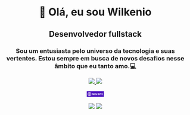 # <p align="center">👋 Olá, eu sou Wilkenio</p>
## <p align="center"> Desenvolvedor fullstack</p>
### <p align="center"> Sou um entusiasta pelo universo da tecnologia e suas vertentes. Estou sempre em busca de novos desafios nesse âmbito que eu tanto amo.💻</p>

<div align="center">
<a href="https://github.com/wilkenio">
<img height="150em" src="https://github-readme-stats.vercel.app/api/top-langs/?username=wilkenio&layout=compact&langs_count=7&theme=dracula"/>
<img height="150em" src="https://github-readme-stats.vercel.app/api?username=wilkenio&show_icons=true&theme=dracula&include_all_commits=true&count_private=true"/>
</div>
<div>
  
<br>
<div align="center">
<a href="https://wilkenio.github.io/meusite/" target="_blank"><img width="9%" src="MEU SITE.png" target="_blank"></a>

<a href = "mailto:wilkeniopereiraguitarra@gmail.com"><img src="https://img.shields.io/badge/Gmail-D14836?style=for-the-badge&logo=gmail&logoColor=white" target="_blank"></a>
<a href="https://www.linkedin.com/in/wilkenio-pereira-a20765208/" target="_blank"><img src="https://img.shields.io/badge/-LinkedIn-%230077B5?style=for-the-badge&logo=linkedin&logoColor=white" target="_blank"></a>   
</div>
  

